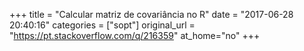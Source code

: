 +++
title = "Calcular matriz de covariância no R"
date = "2017-06-28 20:40:16"
categories = ["sopt"]
original_url = "https://pt.stackoverflow.com/q/216359"
at_home="no"
+++

